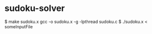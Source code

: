 # sudoku-solver

$ make sudoku.x
gcc -o sudoku.x -g -lpthread sudoku.c
$ ./sudoku.x < someInputFile

